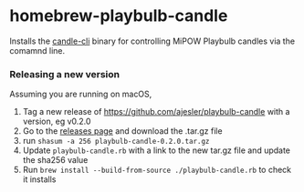 # homebrew-playbulb-candle

Installs the [candle-cli](https://github.com/ajesler/playbulb-candle) binary for controlling MiPOW Playbulb candles via the comamnd line.


### Releasing a new version

Assuming you are running on macOS,

1. Tag a new release of https://github.com/ajesler/playbulb-candle with a version, eg v0.2.0
1. Go to the [releases page](https://github.com/ajesler/playbulb-candle/releases) and download the .tar.gz file
1. run `shasum -a 256 playbulb-candle-0.2.0.tar.gz`
1. Update `playbulb-candle.rb` with a link to the new tar.gz file and update the sha256 value
1. Run `brew install --build-from-source ./playbulb-candle.rb` to check it installs
